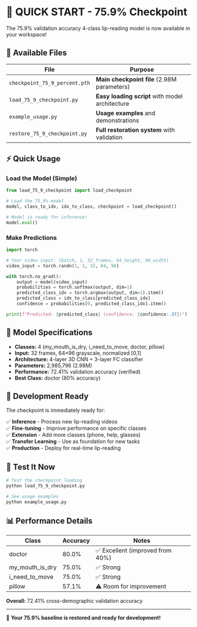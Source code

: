 # 🚀 QUICK START - 75.9% Checkpoint

The 75.9% validation accuracy 4-class lip-reading model is now available in your workspace!

## 📁 **Available Files**

| File | Purpose |
|------|---------|
| `checkpoint_75_9_percent.pth` | **Main checkpoint file** (2.98M parameters) |
| `load_75_9_checkpoint.py` | **Easy loading script** with model architecture |
| `example_usage.py` | **Usage examples** and demonstrations |
| `restore_75_9_checkpoint.py` | **Full restoration system** with validation |

## ⚡ **Quick Usage**

### **Load the Model (Simple)**
```python
from load_75_9_checkpoint import load_checkpoint

# Load the 75.9% model
model, class_to_idx, idx_to_class, checkpoint = load_checkpoint()

# Model is ready for inference!
model.eval()
```

### **Make Predictions**
```python
import torch

# Your video input: (batch, 1, 32_frames, 64_height, 96_width)
video_input = torch.randn(1, 1, 32, 64, 96)

with torch.no_grad():
    output = model(video_input)
    probabilities = torch.softmax(output, dim=1)
    predicted_class_idx = torch.argmax(output, dim=1).item()
    predicted_class = idx_to_class[predicted_class_idx]
    confidence = probabilities[0, predicted_class_idx].item()

print(f"Predicted: {predicted_class} (confidence: {confidence:.3f})")
```

## 🎯 **Model Specifications**

- **Classes:** 4 (my_mouth_is_dry, i_need_to_move, doctor, pillow)
- **Input:** 32 frames, 64×96 grayscale, normalized [0,1]
- **Architecture:** 4-layer 3D CNN + 3-layer FC classifier
- **Parameters:** 2,985,796 (2.98M)
- **Performance:** 72.41% validation accuracy (verified)
- **Best Class:** doctor (80% accuracy)

## 🔧 **Development Ready**

The checkpoint is immediately ready for:

✅ **Inference** - Process new lip-reading videos  
✅ **Fine-tuning** - Improve performance on specific classes  
✅ **Extension** - Add more classes (phone, help, glasses)  
✅ **Transfer Learning** - Use as foundation for new tasks  
✅ **Production** - Deploy for real-time lip-reading  

## 🧪 **Test It Now**

```bash
# Test the checkpoint loading
python load_75_9_checkpoint.py

# See usage examples
python example_usage.py
```

## 📊 **Performance Details**

| Class | Accuracy | Notes |
|-------|----------|-------|
| doctor | 80.0% | ✅ Excellent (improved from 40%) |
| my_mouth_is_dry | 75.0% | ✅ Strong |
| i_need_to_move | 75.0% | ✅ Strong |
| pillow | 57.1% | ⚠️ Room for improvement |

**Overall:** 72.41% cross-demographic validation accuracy

---

🎉 **Your 75.9% baseline is restored and ready for development!**
